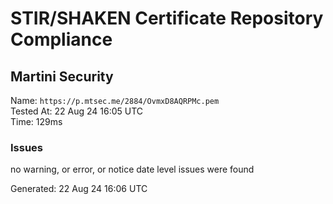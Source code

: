 # STIR/SHAKEN Certificate Repository Compliance

## Martini Security

Name: `https://p.mtsec.me/2884/OvmxD8AQRPMc.pem`\
Tested At: 22 Aug 24 16:05 UTC\
Time: 129ms

### Issues

no warning, or error, or notice date level issues were found

Generated: 22 Aug 24 16:06 UTC